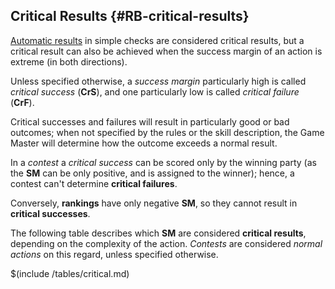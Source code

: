 ## Critical Results {#RB-critical-results}

[Automatic results](#RB-automatic-results) in simple checks are considered
critical results, but a critical result can also be achieved when the
success margin of an action is extreme (in both directions).

Unless specified otherwise, a *success margin* particularly high is
called *critical success* (**CrS**), and one particularly low is called 
*critical failure* (**CrF**).
 
Critical successes and failures will
result in particularly good or bad outcomes; when not specified by 
the rules or the skill description, the Game Master will determine 
how the outcome exceeds a normal result. 

In a *contest* a *critical success* can be 
scored only by the winning party (as the **SM** can be only positive, and
is assigned to the winner); hence, a contest can't determine **critical failures**.

Conversely, **rankings** have only negative **SM**, so they cannot result in 
**critical successes**.

The following table describes which **SM** are considered **critical results**,
depending on the complexity of the action. *Contests* are considered *normal actions*
on this regard, unless specified otherwise.

$(include /tables/critical.md)


